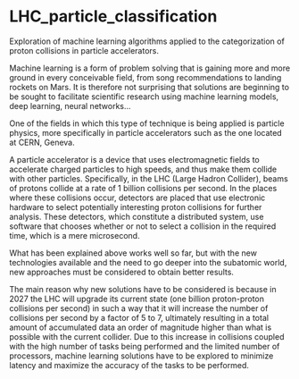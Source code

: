 # LHC_particle_classification
Exploration of machine learning algorithms applied to the categorization of proton collisions in particle accelerators.

Machine learning is a form of problem solving that is gaining more and more ground in every conceivable field, from song recommendations to landing rockets on Mars. It is therefore not surprising that solutions are beginning to be sought to facilitate scientific research using machine learning models, deep learning, neural networks...

One of the fields in which this type of technique is being applied is particle physics, more specifically in particle accelerators such as the one located at CERN, Geneva.

A particle accelerator is a device that uses electromagnetic fields to accelerate charged particles to high speeds, and thus make them collide with other particles. Specifically, in the LHC (Large Hadron Collider), beams of protons collide at a rate of 1 billion collisions per second. In the places where these collisions occur, detectors are placed that use electronic hardware to select potentially interesting proton collisions for further analysis.
These detectors, which constitute a distributed system, use software that chooses whether or not to select a collision in the required time, which is a mere microsecond.

What has been explained above works well so far, but with the new technologies available and the need to go deeper into the subatomic world, new approaches must be considered to obtain better results.

The main reason why new solutions have to be considered is because in 2027 the LHC will upgrade its current state (one billion proton-proton collisions per second) in such a way that it will increase the number of collisions per second by a factor of 5 to 7, ultimately resulting in a total amount of accumulated data an order of magnitude higher than what is possible with the current collider.
Due to this increase in collisions coupled with the high number of tasks being performed and the limited number of processors, machine learning solutions have to be explored to minimize latency and maximize the accuracy of the tasks to be performed.
